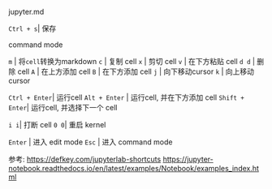jupyter.md



`Ctrl + s`| 保存


command mode

`m` | 将`cell`转换为markdown
`c` | 复制 cell
`x` | 剪切 cell
`v` | 在下方粘贴 cell
`d d` | 删除 cell
`A` | 在上方添加 cell
`B` | 在下方添加 cell
`j` | 向下移动cursor
`k` | 向上移动cursor


`Ctrl + Enter`| 运行cell
`Alt + Enter` | 运行cell, 并在下方添加 cell
`Shift + Enter`| 运行cell, 并选择下一个 cell

`i i`| 打断 cell
`0 0`| 重启 kernel




`Enter` | 进入 edit mode
`Esc` | 进入 command mode





参考:
https://defkey.com/jupyterlab-shortcuts
https://jupyter-notebook.readthedocs.io/en/latest/examples/Notebook/examples_index.html